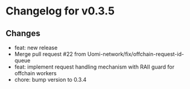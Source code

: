 # Changelog for v0.3.5

## Changes
- feat: new release
- Merge pull request #22 from Uomi-network/fix/offchain-request-id-queue
- feat: implement request handling mechanism with RAII guard for offchain workers
- chore: bump version to 0.3.4

